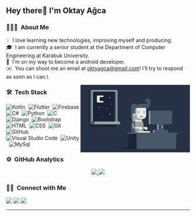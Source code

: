 <h2>Hey there👋 I'm Oktay Ağca</h2>

### 👨🏻‍💻 &nbsp;About Me

💡 &nbsp;I love learning new technologies, improving myself and producing.\
🎓 &nbsp;I am currently a senior student at the Department of Computer Engineering at Karabuk University.\
🌱 &nbsp;I'm on my way to become a  android developer.\
✉️ &nbsp;You can shoot me an email at oktyagca@gmail.com! I'll try to respond as soon as I can.\

<img alt="Night Coding" src="https://raw.githubusercontent.com/AVS1508/AVS1508/master/assets/Night-Coding.gif" align="right"/>

### 🛠 &nbsp;Tech Stack
![Kotlin](https://img.shields.io/badge/Kotlin-0095D5?&style=for-the-badge&logo=kotlin&logoColor=white)&nbsp;
![Flutter](https://img.shields.io/badge/Flutter-%2302569B.svg?&style=flat&logo=Flutter&logoColor=white)&nbsp;
![Firebase](https://img.shields.io/badge/firebase-%23039BE5.svg?&style=flat&logo=firebase)&nbsp;
![C#](https://img.shields.io/badge/c%23-%23239120.svg?&style=flat&logo=C#)&nbsp;
![Python](https://img.shields.io/badge/-Python-05122A?style=flat&logo=python)&nbsp;
![C](https://img.shields.io/badge/-C-05122A?style=flat&logo=C&logoColor=A8B9CC)&nbsp;
![Django](https://img.shields.io/badge/-Django-05122A?style=flat&logo=django&logoColor=092E20)&nbsp;
![Bootstrap](https://img.shields.io/badge/-Bootstrap-05122A?style=flat&logo=bootstrap&logoColor=563D7C)\
![HTML](https://img.shields.io/badge/-HTML-05122A?style=flat&logo=HTML5)&nbsp;
![CSS](https://img.shields.io/badge/-CSS-05122A?style=flat&logo=CSS3&logoColor=1572B6)&nbsp;
![Git](https://img.shields.io/badge/-Git-05122A?style=flat&logo=git)&nbsp;
![GitHub](https://img.shields.io/badge/-GitHub-05122A?style=flat&logo=github)&nbsp;
![Visual Studio Code](https://img.shields.io/badge/-Visual%20Studio%20Code-05122A?style=flat&logo=visual-studio-code&logoColor=007ACC)&nbsp;
![Unity](https://img.shields.io/badge/unity-%23000000.svg?&style=flat&logo=unity&logoColor=white)&nbsp;
![MySql](https://img.shields.io/badge/mysql-%2300f.svg?&style=flat&logo=mysql&logoColor=white)&nbsp;


### ⚙️ &nbsp;GitHub Analytics

<p align="center">
<a href="https://github.com/oktayagca">
  <img height="180em" src="https://github-readme-stats-eight-theta.vercel.app/api?username=oktayagca&show_icons=true&theme=algolia&include_all_commits=true&count_private=true"/>
  <img height="180em" src="https://github-readme-stats-eight-theta.vercel.app/api/top-langs/?username=oktayagca&layout=compact&langs_count=8&theme=algolia"/>
</a>
</p>

### 🤝🏻 &nbsp;Connect with Me

<p align="center">

<a href="https://www.linkedin.com/in/oktay-ağca-733baa172/"><img src="https://img.shields.io/badge/-Oktay Ağca-0077B5?style=flat&logo=Linkedin&logoColor=white"/></a>
<a href="mailto:oktyagca@gmail.com"><img src="https://img.shields.io/badge/-oktyagca@gmail.com-D14836?style=flat&logo=Gmail&logoColor=white"/></a>
<a href="https://www.instagram.com/oktyagca/"><img src="https://img.shields.io/badge/-@oktyagca-E4405F?style=flat&logo=Instagram&logoColor=white"/></a>
</p>

-----
<!--
**oktayagca/oktayagca** is a ✨ _special_ ✨ repository because its `README.md` (this file) appears on your GitHub profile.

Here are some ideas to get you started:

- 🔭 I’m currently working on ...
- 🌱 I’m currently learning ...
- 👯 I’m looking to collaborate on ...
- 🤔 I’m looking for help with ...
- 💬 Ask me about ...
- 📫 How to reach me: ...
- 😄 Pronouns: ...
- ⚡ Fun fact: ...
-->
